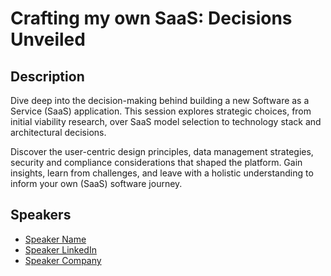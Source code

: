 # Crafting my own SaaS: Decisions Unveiled

## Description

Dive deep into the decision-making behind building a new Software as a Service (SaaS) application. This session explores strategic choices, from initial viability research, over SaaS model selection to technology stack and architectural decisions.
Discover the user-centric design principles, data management strategies, security and compliance considerations that shaped the platform. Gain insights, learn from challenges, and leave with a holistic understanding to inform your own (SaaS) software journey.

## Speakers

- [Speaker Name](https://x.com/speaker_x_handle)
- [Speaker LinkedIn](https://linkedin.com/in/speaker_linkedin_handle)
- [Speaker Company](https://speaker_company_url)
